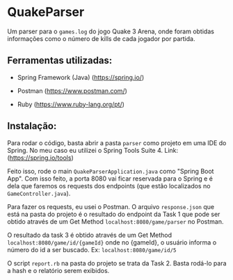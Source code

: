 # QuakeParser

Um parser para o `games.log` do jogo Quake 3 Arena, onde foram obtidas informações como o número de kills de cada jogador por partida.

## Ferramentas utilizadas:

- Spring Framework (Java) (https://spring.io/)

- Postman  (https://www.postman.com/)

- Ruby  (https://www.ruby-lang.org/pt/)

## Instalação:

Para rodar o código, basta abrir a pasta `parser` como projeto em uma IDE do Spring.
No meu caso eu utilizei o Spring Tools Suite 4. Link: (https://spring.io/tools)

Feito isso, rode o main `QuakeParserApplication.java` como "Spring Boot App". Com isso feito, a porta 8080 vai ficar reservada para o Spring e é dela que faremos os requests dos endpoints (que estão localizados no `GameController.java`).

Para fazer os requests, eu usei o Postman. O arquivo `response.json` que está na pasta do projeto é o resultado do endpoint da Task 1 que pode ser obtido através de um Get Method `localhost:8080/game/parser` no Postman. 

O resultado da task 3 é obtido através de um Get Method `localhost:8080/game/id/{gameId}` onde no {gameId}, o usuário informa o número do id a ser buscado. 
Ex: `localhost:8080/game/id/5`

O script `report.rb` na pasta do projeto se trata da Task 2. Basta rodá-lo para a hash e o relatório serem exibidos.
